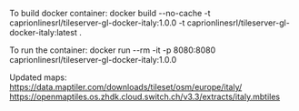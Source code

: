 To build docker container:
docker build --no-cache -t caprionlinesrl/tileserver-gl-docker-italy:1.0.0 -t caprionlinesrl/tileserver-gl-docker-italy:latest .

To run the container:
docker run --rm -it -p 8080:8080 caprionlinesrl/tileserver-gl-docker-italy:1.0.0

Updated maps:
https://data.maptiler.com/downloads/tileset/osm/europe/italy/
https://openmaptiles.os.zhdk.cloud.switch.ch/v3.3/extracts/italy.mbtiles
